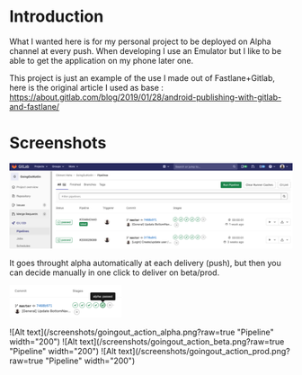 # Introduction
What I wanted here is for my personal project to be deployed on Alpha channel at every push.
When developing I use an Emulator but I like to be able to get the application on my phone later one.

This project is just an example of the use I made out of Fastlane+Gitlab, here is the original article I used as base :
https://about.gitlab.com/blog/2019/01/28/android-publishing-with-gitlab-and-fastlane/

# Screenshots

![Alt text](/screenshots/goingout_pipeline.png?raw=true "Pipeline")

It goes throught alpha automatically at each delivery (push), but then you can decide manually in one click to deliver on beta/prod.

<img src="/screenshots/goingout_action_alpha.png" width="200">

![Alt text](/screenshots/goingout_action_alpha.png?raw=true "Pipeline" width="200")
![Alt text](/screenshots/goingout_action_beta.png?raw=true "Pipeline" width="200")
![Alt text](/screenshots/goingout_action_prod.png?raw=true "Pipeline" width="200")



